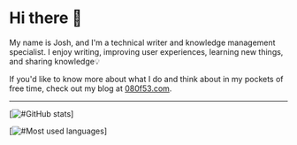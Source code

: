 # Hi there 👋

My name is Josh, and I'm a technical writer and knowledge management specialist. I enjoy writing, improving user experiences, learning new things, and sharing knowledge💡

If you'd like to know more about what I do and think about in my pockets of free time, check out my blog at [080f53.com](https://www.080f53.com/blog/).

-----

[![#GitHub stats](http://github-readme-streak-stats.herokuapp.com?user=your-github-username&theme=dark&background=000000)]

[![#Most used languages](https://github-readme-stats.vercel.app/api/top-langs/?username=josh-wong)]
